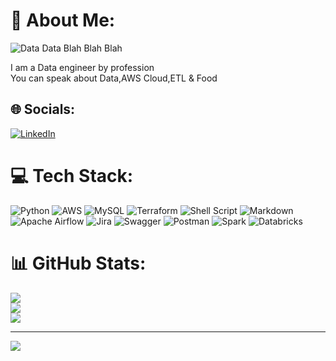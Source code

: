 # 💫 About Me:
![Data Data Blah Blah Blah](https://github.com/prakash260/prakash260/assets/7037393/55317eac-aa4c-4d97-b62b-b987b707c58a)

I am a Data engineer by profession<br>You can speak about Data,AWS Cloud,ETL & Food<br>


## 🌐 Socials:
[![LinkedIn](https://img.shields.io/badge/LinkedIn-%230077B5.svg?logo=linkedin&logoColor=white)](https://linkedin.com/in/https://au.linkedin.com/in/prakash-chebolu-64b65a18) 

# 💻 Tech Stack:
![Python](https://img.shields.io/badge/python-3670A0?style=for-the-badge&logo=python&logoColor=ffdd54) ![AWS](https://img.shields.io/badge/AWS-%23FF9900.svg?style=for-the-badge&logo=amazon-aws&logoColor=white) ![MySQL](https://img.shields.io/badge/mysql-%2300f.svg?style=for-the-badge&logo=mysql&logoColor=white) ![Terraform](https://img.shields.io/badge/terraform-%235835CC.svg?style=for-the-badge&logo=terraform&logoColor=white) ![Shell Script](https://img.shields.io/badge/shell_script-%23121011.svg?style=for-the-badge&logo=gnu-bash&logoColor=white) ![Markdown](https://img.shields.io/badge/markdown-%23000000.svg?style=for-the-badge&logo=markdown&logoColor=white)  ![Apache Airflow](https://img.shields.io/badge/Apache%20Airflow-017CEE?style=for-the-badge&logo=Apache%20Airflow&logoColor=white) ![Jira](https://img.shields.io/badge/jira-%230A0FFF.svg?style=for-the-badge&logo=jira&logoColor=white) ![Swagger](https://img.shields.io/badge/-Swagger-%23Clojure?style=for-the-badge&logo=swagger&logoColor=white) ![Postman](https://img.shields.io/badge/Postman-FF6C37?style=for-the-badge&logo=postman&logoColor=white) ![Spark](https://www.vectorlogo.zone/logos/apache_spark/apache_spark-ar21.svg) ![Databricks](https://www.vectorlogo.zone/logos/databricks/databricks-ar21.svg)
# 📊 GitHub Stats:
![](https://github-readme-stats.vercel.app/api?username=prakash260&theme=buefy&hide_border=false&include_all_commits=false&count_private=false)<br/>
![](https://github-readme-streak-stats.herokuapp.com/?user=prakash260&theme=buefy&hide_border=false)<br/>
![](https://github-readme-stats.vercel.app/api/top-langs/?username=prakash260&theme=buefy&hide_border=false&include_all_commits=false&count_private=false&layout=compact)

---
[![](https://visitcount.itsvg.in/api?id=prakash260&icon=0&color=0)](https://visitcount.itsvg.in)

<!-- Proudly created with GPRM ( https://gprm.itsvg.in ) -->
